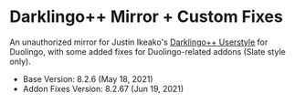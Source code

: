 # Darklingo++ Mirror + Custom Fixes
An unauthorized mirror for Justin Ikeako's [Darklingo++ Userstyle](https://userstyles.org/styles/169205/darklingo) for Duolingo, with some added fixes for Duolingo-related addons (Slate style only).

* Base Version: 8.2.6 (May 18, 2021)
* Addon Fixes Version: 8.2.67 (Jun 19, 2021)



